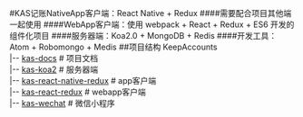 #KAS记账NativeApp客户端：React Native + Redux
####需要配合项目其他端一起使用
####WebApp客户端：使用 webpack + React + Redux + ES6 开发的组件化项目
####服务器端：Koa2.0 + MongoDB + Redis
####开发工具：Atom + Robomongo + Medis
##项目结构
KeepAccounts<br/>
|-- [kas-docs](https://github.com/Vizn/KeepAccounts) # 项目文档<br/>
|-- [kas-koa2](https://github.com/Vizn/kas-koa2) # 服务器端<br/>
|-- [kas-react-native-redux](https://github.com/Vizn/kas-react-native-redux) # app客户端<br/>
|-- [kas-react-redux](https://github.com/Vizn/kas-react-redux) # webapp客户端<br/>
|-- [kas-wechat](https://github.com/Vizn/kas-wechat) # 微信小程序<br/>
